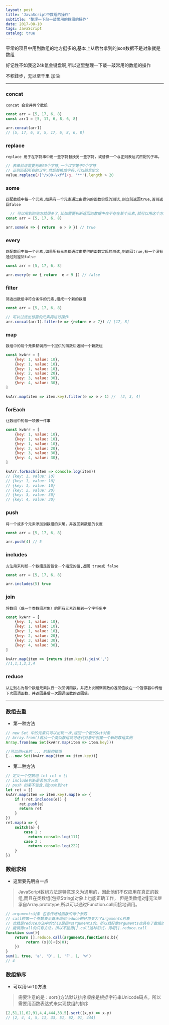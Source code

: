 ```yaml
---
layout: post
title: 'JavaScript中数组的操作'
subtitle: '整理一下敲一敲常用的数组的操作'
date: 2017-08-10
tags: JavaScript
catalog: true
---
```


平常的项目中用到数组的地方挺多的,基本上从后台拿到的json数据不是对象就是数组

好记性不如我这24k氪金键盘啊,所以这里整理一下敲一敲常用的数组的操作<br>

不积跬步，无以至千里 加油

---

### concat
`concat 会合并两个数组`

```javascript
const arr = [5, 17, 6, 8]
const arr1 = [5, 17, 6, 8, 6, 8]

arr.concat(arr1)
// [5, 17, 6, 8, 5, 17, 6, 8, 6, 8]
```

### replace
`replace 用于在字符串中用一些字符替换另一些字符，或替换一个与正则表达式匹配的子串。`

```javascript
// 表单验证需要判断20个字符,一个汉字等于2个字符
// 正则匹配所有的汉字,然后替换成字符,可以随意定义
value.replace(/[^/x00-\xff]/g, '**').length > 20
```

### some
`匹配数组中每一个元素,如果有一个元素通过由提供的函数实现的测试,则立刻返回true,否则返回false`

```javascript
  // 可以用到的地方就很多了,比如需要判断返回的数据中存不存在某个元素,就可以用这个方法来判断
const arr = [5, 17, 6, 8]

arr.some(e => { return  e > 9 }) // true
```

### every
`匹配数组中每一个元素,如果所有元素都通过由提供的函数实现的测试,则返回true,有一个没有通过则返回false`
```javascript
const arr = [5, 17, 6, 8]

arr.every(e => { return  e > 9 }) // false
```

### filter
`筛选出数组中符合条件的元素,组成一个新的数组`
```javascript
const arr = [5, 17, 6, 8]

// 可以过滤出想要的元素再进行操作
arr.concat(arr1).filter(e => {return e > 7}) // [17, 8]
```

### map
`数组中的每个元素都调用一个提供的函数后返回一个新数组`
```javascript
const kvArr = [
    {key: 1, value: 10},
    {key: 1, value: 10},
    {key: 1, value: 10},
    {key: 2, value: 20},
    {key: 3, value: 30},
    {key: 4, value: 30},
]

kvArr.map(item => item.key).filter(e => e > 1) //  [2, 3, 4]
```

### forEach
`让数组中的每一项做一件事`
```javascript
const kvArr = [
    {key: 1, value: 10},
    {key: 1, value: 10},
    {key: 1, value: 10},
    {key: 2, value: 20},
    {key: 3, value: 30},
    {key: 4, value: 30},
]

kvArr.forEach(item => console.log(item))
// {key: 1, value: 10}
// {key: 1, value: 10}
// {key: 1, value: 10}
// {key: 2, value: 20}
// {key: 3, value: 30}
// {key: 4, value: 30}
```

### push
`将一个或多个元素添加到数组的末尾，并返回新数组的长度`
```javascript
const arr = [5, 17, 6, 8]

arr.push(4) // 5
```

###  includes
`方法用来判断一个数组是否包含一个指定的值,返回 true或 false`
```javascript
const arr = [5, 17, 6, 8]

arr.includes(5) true
```

### join
`将数组（或一个类数组对象）的所有元素连接到一个字符串中`
```javascript
const kvArr = [
    {key: 1, value: 10},
    {key: 1, value: 10},
    {key: 1, value: 10},
    {key: 2, value: 20},
    {key: 3, value: 30},
    {key: 4, value: 30},
]

kvArr.map(item => {return item.key}).join(',')
//1,1,1,2,3,4
```

### reduce
`从左到右为每个数组元素执行一次回调函数，并把上次回调函数的返回值放在一个暂存器中传给下次回调函数，并返回最后一次回调函数的返回值。`

---
### 数组去重

* 第一种方法

```javascript
// new Set 中的元素只可以出现一次,返回一个新的Set对象
// Array.from()再从一个类似数组或可迭代对象中创建一个新的数组实例
Array.from(new Set(kvArr.map(item => item.key)))

//可以用es6的 ... 的解构赋值
[...new Set(kvArr.map(item => item.key))]
```
* 第二种方法

```jsx
// 定义一个空数组 let ret = []
// include判断是否包含元素
// push 如果不包含,则push到ret
let ret = []
kvArr.map(item => item.key).map(e => {
    if (!ret.includes(e)) {
      ret.push(e)
      return ret
    }
})
ret.map(a => {
    switch(a) {
        case 1 :
          return console.log(111)
        case 2 :
          return console.log(222)
    }
})
```

### 数组求和
* 这里要先明白一点
> JavaScript数组方法是特意定义为通用的，因此他们不仅应用在真正的数组,而且在类数组(包括String)对象上也能正确工作，
但是类数组对🐘无法继承自Array.prototype,所以可以通过Function.call间接地调用。

```js
// arguments对象 包含传递给函数的每个参数
// call的第一个参数表示真正调用reduce的环境变为了arguments对象
// 也就是reduce方法中的this是指向arguments的。所以就好像arguments也具有了数组的方法。
// 能调用call的只有方法，所以不能用[].call这种形式，得用[].reduce.call
function sum(){
    return [].reduce.call(arguments,function(x,b){
         return (x|0)+(b|0);
    })
}
sum(1, true, 'a', 'D', 1, 'F', 1, 'w')
// 4
```

### 数组排序
* 可以用sort()方法
> 需要注意的是：sort()方法默认排序顺序是根据字符串Unicode码点。所以需要用函数表达式来实现数组的排序

```javascript
[2,51,11,62,91,4,4,444,33,5].sort((x,y) => x-y)
// [2, 4, 4, 5, 11, 33, 51, 62, 91, 444]
```


